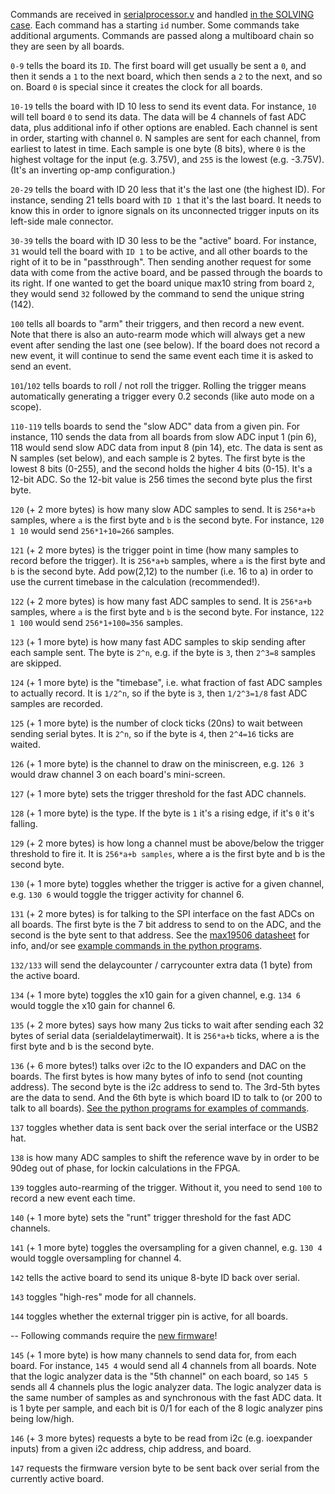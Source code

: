 Commands are received in [serialprocessor.v](../max10_adc_firmware/serialprocessor.v) and handled [in the SOLVING case](../max10_adc_firmware/serialprocessor.v#L253). Each command has a starting `id` number. Some commands take additional arguments. Commands are passed along a multiboard chain so they are seen by all boards.

`0-9` tells the board its `ID`. The first board will get usually be sent a `0`, and then it sends a `1` to the next board, which then sends a `2` to the next, and so on. Board `0` is special since it creates the clock for all boards.

`10-19` tells the board with ID 10 less to send its event data. For instance, `10` will tell board `0` to send its data. The data will be 4 channels of fast ADC data, plus additional info if other options are enabled. Each channel is sent in order, starting with channel `0`. N samples are sent for each channel, from earliest to latest in time. Each sample is one byte (8 bits), where `0` is the highest voltage for the input (e.g. 3.75V), and `255` is the lowest (e.g. -3.75V). (It's an inverting op-amp configuration.)

`20-29` tells the board with ID 20 less that it's the last one (the highest ID). For instance, sending 21 tells board with `ID 1` that it's the last board. It needs to know this in order to ignore signals on its unconnected trigger inputs on its left-side male connector.

`30-39` tells the board with ID 30 less to be the "active" board. For instance, `31` would tell the board with `ID 1` to be active, and all other boards to the right of it to be in "passthrough". Then sending another request for some data with come from the active board, and be passed through the boards to its right. If one wanted to get the board unique max10 string from board `2`, they would send `32` followed by the command to send the unique string (142).

`100` tells all boards to "arm" their triggers, and then record a new event. Note that there is also an auto-rearm mode which will always get a new event after sending the last one (see below). If the board does not record a new event, it will continue to send the same event each time it is asked to send an event.

`101`/`102` tells boards to roll / not roll the trigger. Rolling the trigger means automatically generating a trigger every 0.2 seconds (like auto mode on a scope).

`110-119` tells boards to send the "slow ADC" data from a given pin. For instance, 110 sends the data from all boards from slow ADC input 1 (pin 6), 118 would send slow ADC data from input 8 (pin 14), etc. The data is sent as N samples (set below), and each sample is 2 bytes. The first byte is the lowest 8 bits (0-255), and the second holds the higher 4 bits (0-15). It's a 12-bit ADC. So the 12-bit value is 256 times the second byte plus the first byte.

`120` (+ 2 more bytes) is how many slow ADC samples to send. It is `256*a+b` samples, where `a` is the first byte and `b` is the second byte. For instance, `120 1 10` would send `256*1+10=266` samples.

`121` (+ 2 more bytes) is the trigger point in time (how many samples to record before the trigger). It is `256*a+b` samples, where `a` is the first byte and `b` is the second byte. Add pow(2,12) to the number (i.e. 16 to a) in order to use the current timebase in the calculation (recommended!).

`122` (+ 2 more bytes) is how many fast ADC samples to send. It is `256*a+b` samples, where `a` is the first byte and `b` is the second byte. For instance, `122 1 100` would send `256*1+100=356` samples.

`123` (+ 1 more byte) is how many fast ADC samples to skip sending after each sample sent. The byte is `2^n`, e.g. if the byte is `3`, then `2^3=8` samples are skipped.

`124` (+ 1 more byte) is the "timebase", i.e. what fraction of fast ADC samples to actually record. It is `1/2^n`, so if the byte is `3`, then `1/2^3=1/8` fast ADC samples are recorded.

`125` (+ 1 more byte) is the number of clock ticks (20ns) to wait between sending serial bytes. It is `2^n`, so if the byte is `4`, then `2^4=16` ticks are waited.

`126` (+ 1 more byte) is the channel to draw on the miniscreen, e.g. `126 3` would draw channel 3 on each board's mini-screen.

`127` (+ 1 more byte) sets the trigger threshold for the fast ADC channels.

`128` (+ 1 more byte) is the type. If the byte is `1` it's a rising edge, if it's `0` it's falling.

`129` (+ 2 more bytes) is how long a channel must be above/below the trigger threshold to fire it. It is `256*a+b samples`, where a is the first byte and b is the second byte.

`130` (+ 1 more byte) toggles whether the trigger is active for a given channel, e.g. `130 6` would toggle the trigger activity for channel 6.

`131` (+ 2 more bytes) is for talking to the SPI interface on the fast ADCs on all boards. The first byte is the 7 bit address to send to on the ADC, and the second is the byte sent to that address. See the [max19506 datasheet](https://datasheets.maximintegrated.com/en/ds/MAX19506.pdf) for info, and/or see [example commands in the python programs](https://github.com/drandyhaas/Haasoscope/blob/master/software/HaasoscopeLib.py#L250).

`132/133` will send the delaycounter / carrycounter extra data (1 byte) from the active board.

`134` (+ 1 more byte) toggles the x10 gain for a given channel, e.g. `134 6` would toggle the x10 gain for channel 6.

`135` (+ 2 more bytes) says how many 2us ticks to wait after sending each 32 bytes of serial data (serialdelaytimerwait). It is `256*a+b` ticks, where a is the first byte and b is the second byte.

`136` (+ 6 more bytes!) talks over i2c to the IO expanders and DAC on the boards. The first bytes is how many bytes of info to send (not counting address). The second byte is the i2c address to send to. The 3rd-5th bytes are the data to send. And the 6th byte is which board ID to talk to (or 200 to talk to all boards). [See the python programs for examples of commands](https://github.com/drandyhaas/Haasoscope/blob/master/software/HaasoscopeLib.py#L299).

`137` toggles whether data is sent back over the serial interface or the USB2 hat.

`138` is how many ADC samples to shift the reference wave by in order to be 90deg out of phase, for lockin calculations in the FPGA.

`139` toggles auto-rearming of the trigger. Without it, you need to send `100` to record a new event each time.

`140` (+ 1 more byte) sets the "runt" trigger threshold for the fast ADC channels.

`141` (+ 1 more byte) toggles the oversampling for a given channel, e.g. `130 4` would toggle oversampling for channel 4.

`142` tells the active board to send its unique 8-byte ID back over serial.

`143` toggles "high-res" mode for all channels.

`144` toggles whether the external trigger pin is active, for all boards.

-- Following commands require the [new firmware](../max10_adc_firmware/output_files)!

`145` (+ 1 more byte) is how many channels to send data for, from each board. For instance, `145 4` would send all 4 channels from all boards. Note that the logic analyzer data is the "5th channel" on each board, so `145 5` sends all 4 channels plus the logic analyzer data. The logic analyzer data is the same number of samples as and synchronous with the fast ADC data. It is 1 byte per sample, and each bit is 0/1 for each of the 8 logic analyzer pins being low/high.

`146` (+ 3 more bytes) requests a byte to be read from i2c (e.g. ioexpander inputs) from a given i2c address, chip address, and board.

`147` requests the firmware version byte to be sent back over serial from the currently active board.

